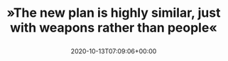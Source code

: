 ---
retweeted: false
source: <a href="http://twitter.com/download/android" rel="nofollow">Twitter for Android</a>
entities:
  hashtags: []
  symbols: []
  user_mentions: []
  urls:
  - url: https://t.co/B53BfJdZdC
    expanded_url: https://futurism.com/spacex-building-military-rocket-to-ship-weapons-anywhere-world/amp?__twitter_impression=true
    display_url: futurism.com/spacex-buildin…
    indices:
    - '71'
    - '94'
display_text_range:
- '0'
- '94'
favorite_count: '0'
id_str: '1315912430619447297'
truncated: false
retweet_count: '0'
id: '1315912430619447297'
possibly_sensitive: false
created_at: Tue Oct 13 07:09:06 +0000 2020
favorited: false
full_text: "»The new plan is highly similar, just with weapons rather than people«"
lang: en
quote_url: https://futurism.com/spacex-building-military-rocket-to-ship-weapons-anywhere-world/amp?__twitter_impression=true
tags:
- pesos/twitter
date: '2020-10-13T07:09:06+00:00'
src: https://twitter.com/bascht/status/1315912430619447297
original_url: https://twitter.com/bascht/status/1315912430619447297
type: twitter_tweet
text: "»The new plan is highly similar, just with weapons rather than people«"
title: "»The new plan is highly similar, just with weapons rather than people«\n"

---